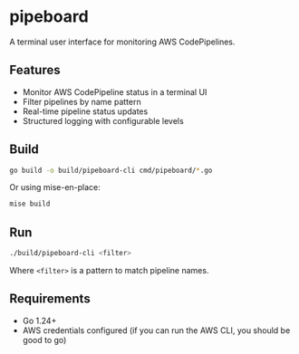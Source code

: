 # pipeboard

A terminal user interface for monitoring AWS CodePipelines.

## Features

- Monitor AWS CodePipeline status in a terminal UI
- Filter pipelines by name pattern
- Real-time pipeline status updates
- Structured logging with configurable levels

## Build

```bash
go build -o build/pipeboard-cli cmd/pipeboard/*.go
```

Or using mise-en-place:

```bash
mise build
```

## Run

```bash
./build/pipeboard-cli <filter>
```

Where `<filter>` is a pattern to match pipeline names.

## Requirements

- Go 1.24+
- AWS credentials configured (if you can run the AWS CLI, you should be good to go)
